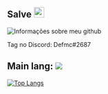 ## Salve <img src="https://github.com/TheDudeThatCode/TheDudeThatCode/blob/master/Assets/Earth.gif" width="24px">

![Informações sobre meu github](https://github-readme-stats.vercel.app/api?username=defmc&theme=gotham&show_icons=true)

Tag no Discord: Defmc#2687

Main lang:
<img src="https://img.shields.io/badge/-C%20&%20C++-659ad2?style=flat&logo=c%2B%2B&logoColor=ffffff">
----
[![Top Langs](https://github-readme-stats.vercel.app/api/top-langs/?username=defmc&layout=compact)](https://github.com/anuraghazra/github-readme-stats)
